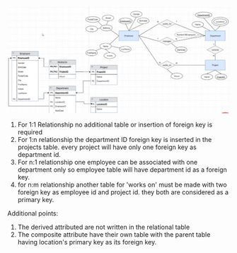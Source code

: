 ![ER->Relation](ERToRelation.png)

1.  For 1:1 Relationship no additional table or insertion of foreign key is required
2.  For 1:n relationship the department ID foreign key is inserted in the projects table. every project will have only one foreign key as department id.
3.  For n:1 relationship one employee can be associated with one department only so employee table will have department id as a foreign key.
4.  for n:m relationship another table for 'works on' must be made with two foreign key as employee id and project id. they both are considered as a primary key.

Additional points:
1. The derived attributed are not written in the relational table
2. The composite attribute have their own table with the parent table having location's primary key as its foreign key.
